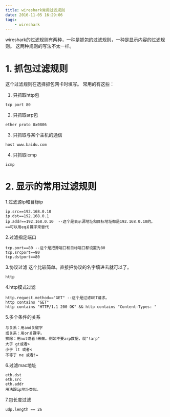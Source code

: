 ```yaml
---
title: wireshark常用过滤规则
date: 2016-11-05 16:29:06
tags:
	- wireshark
---
```

wireshark的过滤规则有两种，一种是抓包的过滤规则，一种是显示内容的过滤规则。
这两种规则的写法不太一样。
# 1. 抓包过滤规则
这个过滤规则在选择抓包网卡时填写。
常用的有这些：
1. 只抓取http包
```
tcp port 80
```
2. 只抓取arp包
```
ether proto 0x0806
```
3. 只抓取与某个主机的通信
```
host www.baidu.com
```
4. 只抓取icmp 
```
icmp
```

# 2. 显示的常用过滤规则
1.过滤源ip和目标ip
```
ip.src==192.168.0.10
ip.dst==192.168.0.1
ip.addr==192.168.0.10  --这个是表示源地址和目标地址都是192.168.0.10的。
==可以用eq关键字来替代
```
2.过滤指定端口
```
tcp.port==80 --这个是把源端口和目标端口都设置为80
tcp.srcport==80
tcp.dstport==80
```
3.协议过滤
这个比较简单。直接把协议的名字填进去就可以了。
```
http
```
4.http模式过滤
```
http.request.method=="GET" --这个是过滤GET请求。
http contains "GET"
http contains "HTTP/1.1 200 OK" && http contains "Content-Types: "
```
5.多个条件的关系
```
与关系：用and关键字
或关系：用or关键字。
排除：用not或者!来做。例如不要arp数据，就"!arp"
大于 gt或者>
小于 lt 或者<
不等于 ne 或者!=
```
6.过滤mac地址
```
eth.dst
eth.src
eth.addr
用法跟ip地址类似。
```
7.包长度过滤
```
udp.length == 26
```
